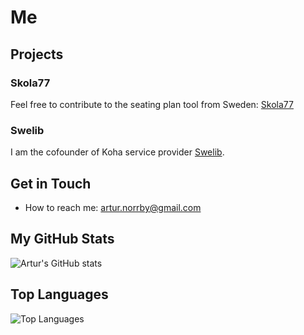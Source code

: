 # Me

## Projects
### Skola77
Feel free to contribute to the seating plan tool from Sweden: [Skola77](https://github.com/skola77)

### Swelib
I am the cofounder of Koha service provider [Swelib](https://swelib.com).

## Get in Touch
- How to reach me: artur.norrby@gmail.com

## My GitHub Stats
![Artur's GitHub stats](https://github-readme-stats.vercel.app/api?username=Centiljard&show_icons=true&theme=radical)

## Top Languages
![Top Languages](https://github-readme-stats.vercel.app/api/top-langs/?username=Centiljard&layout=compact&theme=radical)